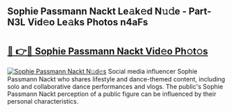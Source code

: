 ## Sophie Passmann Nackt Le𝚊k𝚎d N𝚞𝚍e - Part-N3L Vid𝚎o Le𝚊ks Photos n4aFs

# <h2><a href="http://fb85r6.evod.top/?m=Sophie+Passmann+Nackt">🔗 👉🔴 Sophie Passmann Nackt Vid𝚎o Ph𝚘t𝚘s</a></h2>

[![Sophie Passmann Nackt N𝚞d𝚎s](https://i.imgur.com/8V9OHl7.gif)](http://fb85r6.evod.top/?m=Sophie+Passmann+Nackt)
Social media influencer Sophie Passmann Nackt who shares lifestyle and dance-themed content, including solo and collaborative dance performances and vlogs. The public's Sophie Passmann Nackt perception of a public figure can be influenced by their personal characteristics. 
